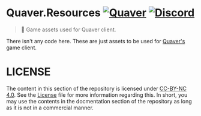 ﻿# Quaver.Resources [![Quaver](https://img.shields.io/badge/Quaver-Repository-blue.svg)](https://github.com/Swan/Quaver) [![Discord](https://discordapp.com/api/guilds/354206121386573824/widget.png?style=shield)](https://discord.gg/nJa8VFr)

> 🎨 Game assets used for Quaver client.

There isn't any code here. These are just assets to be used for [Quaver's](https://github.com/Quaver/Quaver) game client.

# LICENSE

The content in this section of the repository is licensed under [CC-BY-NC 4.0](https://creativecommons.org/licenses/by-nc/4.0/legalcode). See the [License](https://github.com/Quaver/Quaver.Resources/blob/master/LICENSE.md) file for more information regarding this. In short, you may use the contents in the docmentation section of the repository as long as it is not in a commercial manner.
